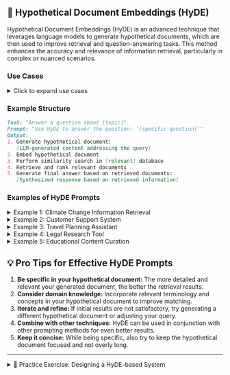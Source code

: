 ## 📄 Hypothetical Document Embeddings (HyDE)

Hypothetical Document Embeddings (HyDE) is an advanced technique that leverages language models to generate hypothetical documents, which are then used to improve retrieval and question-answering tasks. This method enhances the accuracy and relevance of information retrieval, particularly in complex or nuanced scenarios.

### Use Cases

<details>
<summary>Click to expand use cases</summary>

1. **Information retrieval in large databases:** Improves search accuracy by capturing query intent
2. **Answering complex queries with limited context:** Generates relevant hypothetical contexts
3. **Generating coherent responses based on hypothetical information:** Enhances RAG (Retrieval-Augmented Generation) systems
4. **Bootstrapping retrieval systems without relevance labels:** Useful for new or niche domains

</details>

### Example Structure

```markdown
Task: "Answer a question about [topic]"
Prompt: "Use HyDE to answer the question: '[specific question]'"
Output:
1. Generate hypothetical document:
   [LLM-generated content addressing the query]
2. Embed hypothetical document
3. Perform similarity search in [relevant] database
4. Retrieve and rank relevant documents
5. Generate final answer based on retrieved documents:
   [Synthesized response based on retrieved information]
```

### Examples of HyDE Prompts

<details>
<summary>Example 1: Climate Change Information Retrieval</summary>

```markdown
Task: "Answer a question about climate change"
Prompt: "Use HyDE to answer the question: 'What are the main causes of climate change?'"
Output:
1. Generate hypothetical document:
   'Climate change is primarily caused by human activities that release greenhouse gases into the atmosphere. The main causes include:
   - Burning of fossil fuels (coal, oil, and natural gas) for energy
   - Deforestation and land-use changes
   - Industrial processes and manufacturing
   - Agriculture and livestock farming
   - Transportation emissions
   These activities increase the concentration of greenhouse gases like carbon dioxide, methane, and nitrous oxide in the atmosphere, trapping heat and leading to global warming.'
2. Embed hypothetical document
3. Perform similarity search in climate science database
4. Retrieve and rank relevant documents
5. Generate final answer based on retrieved documents:
   The main causes of climate change are:
   - Fossil fuel combustion: Burning coal, oil, and natural gas for energy releases large amounts of CO2.
   - Deforestation: Reducing forests decreases CO2 absorption and releases stored carbon.
   - Industrial processes: Manufacturing and chemical production emit various greenhouse gases.
   - Agriculture: Livestock farming produces methane, and certain farming practices release nitrous oxide.
   - Transportation: Vehicles running on fossil fuels contribute significantly to CO2 emissions.
   These human activities increase greenhouse gas concentrations in the atmosphere, leading to enhanced global warming and subsequent climate change.
```

</details>

<details>
<summary>Example 2: Customer Support System</summary>

```markdown
Implement HyDE to revolutionize our customer support system. When a customer submits a query:
1. Generate a hypothetical ideal response that addresses the query comprehensively.
2. Embed this hypothetical response and use it to search our existing knowledge base and past support tickets.
3. Retrieve the most relevant actual responses and solutions.
4. Synthesize a tailored response for the customer, combining the retrieved information with real-time data.
5. Continuously update the system by incorporating successful resolutions into the knowledge base.

This approach will improve response accuracy, reduce resolution time, and enhance customer satisfaction.
```

</details>

<details>
<summary>Example 3: Travel Planning Assistant</summary>

```markdown
Develop a HyDE-powered travel planning assistant. When a user inputs their travel preferences and constraints:
1. Generate a hypothetical detailed travel itinerary that matches the user's input.
2. Embed this hypothetical itinerary and use it to search a database of real travel experiences, reviews, and destination information.
3. Retrieve the most relevant actual travel data and recommendations.
4. Create a personalized travel plan that combines the most suitable elements from the retrieved information.
5. Provide options for customization based on real-time availability and pricing.

This system will offer tailored travel suggestions while ensuring practicality and user satisfaction.
```

</details>

<details>
<summary>Example 4: Legal Research Tool</summary>

```markdown
Create a HyDE-based legal research tool for lawyers and paralegals. When a user inputs a legal question or case details:
1. Generate a hypothetical legal brief that addresses the query comprehensively.
2. Embed this hypothetical brief and use it to search a database of actual case law, statutes, and legal commentaries.
3. Retrieve the most relevant legal precedents, regulations, and scholarly articles.
4. Synthesize a preliminary legal analysis that combines the retrieved information with current legal trends.
5. Provide citations and links to primary sources for further investigation.

This tool will streamline legal research, improve the accuracy of case preparation, and help identify relevant precedents more efficiently.
```

</details>

<details>
<summary>Example 5: Educational Content Curation</summary>

```markdown
Develop a HyDE-powered educational content recommendation system for teachers and curriculum designers. When an educator inputs a lesson topic and learning objectives:
1. Generate a hypothetical ideal lesson plan that meets the specified criteria.
2. Embed this hypothetical plan and use it to search a database of actual educational resources, including videos, articles, interactive exercises, and assessment tools.
3. Retrieve the most relevant and age-appropriate educational materials.
4. Create a customized lesson package that combines the best elements from the retrieved resources.
5. Offer suggestions for differentiation strategies to accommodate various learning styles and abilities.

This system will help educators efficiently create comprehensive, tailored lesson plans with diverse, high-quality resources.
```

</details>

## 💡 Pro Tips for Effective HyDE Prompts

1. **Be specific in your hypothetical document:** The more detailed and relevant your generated document, the better the retrieval results.
2. **Consider domain knowledge:** Incorporate relevant terminology and concepts in your hypothetical document to improve matching.
3. **Iterate and refine:** If initial results are not satisfactory, try generating a different hypothetical document or adjusting your query.
4. **Combine with other techniques:** HyDE can be used in conjunction with other prompting methods for even better results.
5. **Keep it concise:** While being specific, also try to keep the hypothetical document focused and not overly long.

---

<details>
<summary>📝 Practice Exercise: Designing a HyDE-based System</summary>

1. Choose an application domain (e.g., healthcare, finance, e-commerce, environmental science, etc.).

2. Define a specific problem or task within that domain that could benefit from improved information retrieval or question-answering.

3. Design a HyDE-based system to address this problem:
   a. Describe how you would generate hypothetical documents for your chosen task.
   b. Explain the type of database or knowledge base you would use for retrieval.
   c. Outline the process for embedding, searching, and ranking results.
   d. Describe how you would synthesize the final output or response.

4. Create an example query or input for your system, and walk through how it would be processed step-by-step.

5. Discuss potential challenges and limitations of your system, and propose ways to address them.

6. Suggest metrics or methods for evaluating the effectiveness of your HyDE-based system.

</details>
